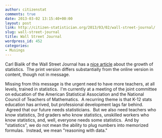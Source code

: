 ```yaml
---
author: citizenstat
comments: true
date: 2013-03-02 13:15:40+00:00
layout: post
link: http://citizen-statistician.org/2013/03/02/wall-street-journal/
slug: wall-street-journal
title: Wall Street Journal
wordpress_id: 452
categories:
- Musings
---
```


Carl Bialik of the Wall Street Journal has a [nice article](http://blogs.wsj.com/numbersguy/the-upbeat-stats-on-statistics-1216/?KEYWORDS=bialik#) about the growth of statistics.  The print version differs substantially from the online version in content, though not in message.

Missing from this message is the urgent need to have more teachers, at all levels, trained in statistics.  I'm currently at a meeting of the joint committee on education of the American Statistical Association and the National Council of Teachers of Mathematics.  A recurring theme is that K-12 stats education has arrived, but professional development lags far behind.  Agreed that our future needs statisticians.  But we also need teachers who know statistics, 3rd graders who know statistics, unskilled workers who know statistics, and, well, everyone needs some statistics.  And by "statistics", we do not mean the ability to plug numbers into memorized formulas.  Instead, we mean "reasoning with data."
